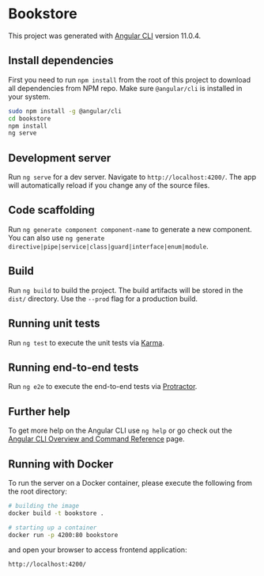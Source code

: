 # Bookstore

This project was generated with [Angular CLI](https://github.com/angular/angular-cli) version 11.0.4.

## Install dependencies

First you need to run `npm install` from the root of this project to download all dependencies from NPM repo. Make sure `@angular/cli` is installed in your system.

```bash
sudo npm install -g @angular/cli
cd bookstore
npm install
ng serve
```

## Development server

Run `ng serve` for a dev server. Navigate to `http://localhost:4200/`. The app will automatically reload if you change any of the source files.

## Code scaffolding

Run `ng generate component component-name` to generate a new component. You can also use `ng generate directive|pipe|service|class|guard|interface|enum|module`.

## Build

Run `ng build` to build the project. The build artifacts will be stored in the `dist/` directory. Use the `--prod` flag for a production build.

## Running unit tests

Run `ng test` to execute the unit tests via [Karma](https://karma-runner.github.io).

## Running end-to-end tests

Run `ng e2e` to execute the end-to-end tests via [Protractor](http://www.protractortest.org/).

## Further help

To get more help on the Angular CLI use `ng help` or go check out the [Angular CLI Overview and Command Reference](https://angular.io/cli) page.

## Running with Docker

To run the server on a Docker container, please execute the following from the root directory:

```bash
# building the image
docker build -t bookstore .

# starting up a container
docker run -p 4200:80 bookstore
```

and open your browser to access frontend application:

```
http://localhost:4200/
```
